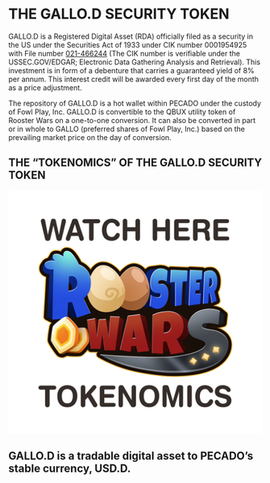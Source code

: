 # **THE GALLO.D SECURITY TOKEN**

GALLO.D is a Registered Digital Asset (RDA) officially filed as a security in the US under the Securities Act of 1933 under CIK number 0001954925 with File number <a href="https://www.sec.gov/Archives/edgar/data/1954925/000195492523000019/xslFormDX01/primary_doc.xml">021-466244</a> (The CIK number is verifiable under the USSEC.GOV/EDGAR; Electronic Data Gathering Analysis and Retrieval). This investment is in form of a debenture that carries a guaranteed yield of 8% per annum. This interest credit will be awarded every first day of the month as a price adjustment. 

The repository of GALLO.D is a hot wallet within PECADO under the custody of Fowl Play, Inc. GALLO.D is convertible to the QBUX utility token of Rooster Wars on a one-to-one conversion. It can also be converted in part or in whole to GALLO (preferred shares of Fowl Play, Inc.) based on the prevailing market price on the day of conversion.

## **THE “TOKENOMICS” OF THE GALLO.D SECURITY TOKEN**

[![TOKENOMICS](../images/rw-tokenomics.png)](https://www.youtube.com/watch?v=FdE0DHmHs1M&t=1s)

## **GALLO.D is a tradable digital asset to PECADO’s stable currency, USD.D.**
